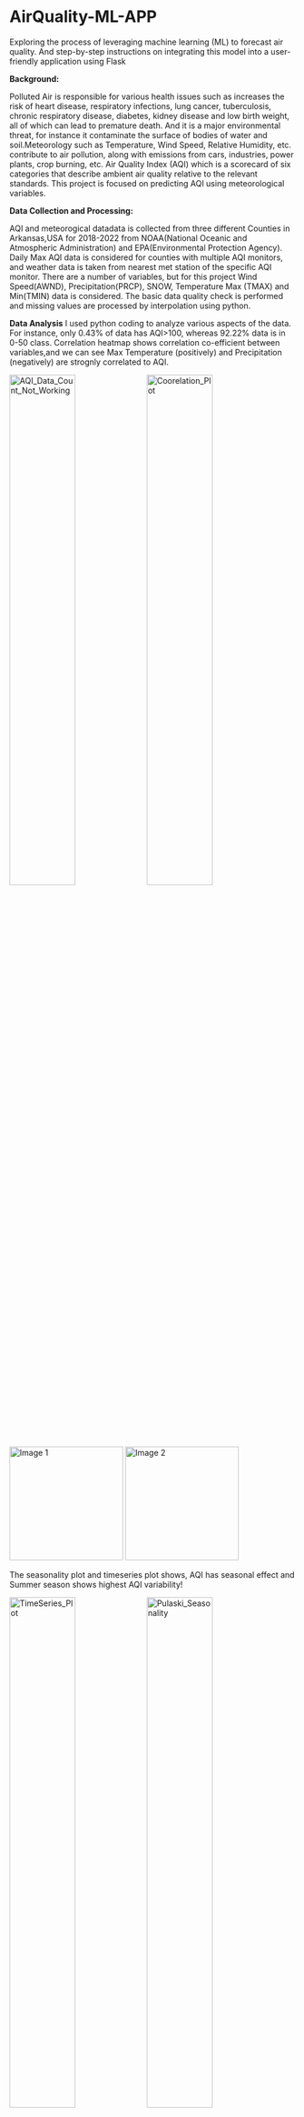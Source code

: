 # AirQuality-ML-APP
Exploring the process of leveraging machine learning (ML) to forecast air quality. And step-by-step instructions on integrating this model into a user-friendly application using Flask

**Background:**

Polluted Air is responsible for various health issues such as increases the risk of heart disease, respiratory infections, lung cancer, tuberculosis, chronic respiratory disease, diabetes, kidney disease and low birth weight, all of which can lead to premature death. And it is a major environmental threat, for instance it contaminate the surface of bodies of water and soil.Meteorology such as Temperature, Wind Speed, Relative Humidity, etc. contribute to air pollution, along with emissions from cars, industries, power plants, crop burning, etc. Air Quality Index (AQI) which is a scorecard of six categories that describe ambient air quality relative to the relevant standards. This project is focused on predicting AQI using meteorological variables.

**Data Collection and Processing:**

AQI and meteorogical datadata is collected from three different Counties in Arkansas,USA for 2018-2022 from NOAA(National Oceanic and Atmospheric Administration) and EPA(Environmental Protection Agency). Daily Max AQI data is considered for counties with multiple AQI monitors, and weather data is taken from nearest met station of the specific AQI monitor. There are a number of variables, but for this project Wind Speed(AWND), Precipitation(PRCP), SNOW, Temperature Max (TMAX) and Min(TMIN) data is considered. The basic data quality check is performed and missing values are processed by interpolation using python.

**Data Analysis**
I used python coding to analyze various aspects of the data. For instance, only 0.43% of data has AQI>100, whereas 92.22% data is in 0-50 class. Correlation heatmap shows correlation co-efficient between variables,and we can see Max Temperature (positively)  and  Precipitation (negatively) are strognly correlated to AQI. 

<img src="https://github.com/iqbal-T19/image/blob/main/AQI%20counts_Overall.png?raw=true" width="48%" alt="AQI_Data_Count_Not_Working" /><img src="https://github.com/iqbal-T19/image/blob/main/Corr%20plot.png?raw=true" width="48%" alt="Coorelation_Plot"/>

<img src="https://github.com/iqbal-T19/image/blob/main/AQI%20counts_Overall.png?raw=true" alt="Image 1" style="width: 200px; height: 200px; object-fit: cover;" /> <img src="https://github.com/iqbal-T19/image/blob/main/AQI%20counts_Overall.png?raw=true" alt="Image 2" style="width: 200px; height: 200px; object-fit: cover;" />

The seasonality plot and timeseries plot shows, AQI has seasonal effect and Summer season shows highest AQI variability!

<img src="https://github.com/iqbal-T19/image/blob/main/TimeSeries_Plot.png?raw=true" width="48%" alt="TimeSeries_Plot" /><img src="https://github.com/iqbal-T19/image/blob/main/Seasonality_Pulaski.png?raw=true" width="48%" alt="Pulaski_Seasonality"/>
<img src="https://github.com/iqbal-T19/image/blob/main/Seasonality_Crittenden.png?raw=true" width="48%" alt="Crittenden_seasnality"/><img src="https://github.com/iqbal-T19/image/blob/main/Seasonality_Washington.png?raw=true" width="48%" alt="Washington_seasnality"/>




